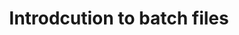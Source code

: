 ---
title: Introdcution to batch files
description: Let the game begin.
weight: 20
lastmod: 2020-10-01T10:23:30-09:00
draft: false
# vimeo: 403196519
emoji: ⚡
free: true
chapter_start: Creating your Own Virus
# video_length: 1:44
---